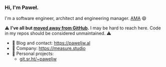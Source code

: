 ### Hi, I'm Paweł.

I'm a software engineer, architect and engineering manager. [AMA](mailto:p@paweljw.al) 😄

⚠️ **I've all but [moved away from GitHub](https://paweljw.al/blog/2023/05/why-i-left-github/).** I may be hard to reach here. Code in my repos should be considered unmaintained. ⚠️

* 💬 Blog and contact: https://paweljw.al
* 🔭 Company: https://measure.studio
* 🌱 Personal projects:
  * [git.sr.ht/~paweljw](https://git.sr.ht/~paweljw)
